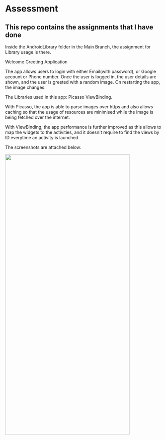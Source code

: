# Assessment
## This repo contains the assignments that I have done

Inside the AndroidLibrary folder in the Main Branch, the assignment for Library usage is there.

Welcome Greeting Application

The app allows users to login with either Email(with password), or Google account or Phone number.
Once the user is logged in, the user details are shown, and the user is greeted with a random image. On restarting the app, the image changes.

The Libraries used in this app:
Picasso
ViewBinding.

With Picasso, the app is able to parse images over https and also allows caching so that the usage of resources are minimised while the image is being fetched over the internet.

With ViewBinding, the app performance is further improved as this allows to map the widgets to the activities, and it doesn't require to find the views by ID everytime an activity is launched.

The screenshots are attached below:

<img src="https://user-images.githubusercontent.com/50767716/120183435-4f055b00-c22d-11eb-93d3-ff391af2a0ee.png" width="400" height="900"/>
<!-- ![Screenshot_20210531-161038](https://user-images.githubusercontent.com/50767716/120183435-4f055b00-c22d-11eb-93d3-ff391af2a0ee.png) -->
<!-- ![Screenshot_20210531-161058](https://user-images.githubusercontent.com/50767716/120183439-50368800-c22d-11eb-9427-2dc22ea58b90.png) -->
<!-- ![Screenshot_20210531-161122](https://user-images.githubusercontent.com/50767716/120183443-5167b500-c22d-11eb-9c91-261fc0700ed4.png) -->
<!-- ![Screenshot_20210531-161130](https://user-images.githubusercontent.com/50767716/120183444-52004b80-c22d-11eb-93f5-e4b5ddd4dd0d.png) -->
<!-- ![Screenshot_20210531-161140](https://user-images.githubusercontent.com/50767716/120183447-5298e200-c22d-11eb-82a7-ffed1b11c450.png) -->


